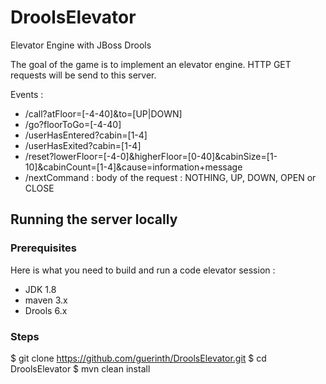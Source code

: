 # DroolsElevator
Elevator Engine with JBoss Drools

The goal of the game is to implement an elevator engine.
HTTP GET requests will be send to this server.

Events :
- /call?atFloor=[-4-40]&to=[UP|DOWN]
- /go?floorToGo=[-4-40]
- /userHasEntered?cabin=[1-4]
- /userHasExited?cabin=[1-4]
- /reset?lowerFloor=[-4-0]&higherFloor=[0-40]&cabinSize=[1-10]&cabinCount=[1-4]&cause=information+message
- /nextCommand : body of the request : NOTHING, UP, DOWN, OPEN or CLOSE

## Running the server locally

### Prerequisites

Here is what you need to build and run a code elevator session :

- JDK 1.8
- maven 3.x
- Drools 6.x

### Steps

$ git clone https://github.com/guerinth/DroolsElevator.git
$ cd DroolsElevator
$ mvn clean install
